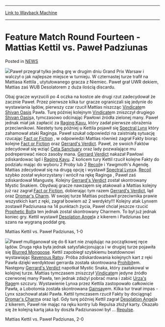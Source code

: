 
---
[Link to Wayback Machine](https://web.archive.org/web/20211206211220/https://magic.wizards.com/en/articles/archive/feature-match-round-fourteen-mattias-kettil-vs-pawe%C5%82-padziunas-2000-01-01)

[_metadata_:description]:- "Paweł przegrał tylko jedną grę w drugim dniu Grand Prix Warsaw i walczył o jak najlepsze miejsce w turnieju. W czternastej turze trafił na Mattiasa Kettila , utytułowanego gracza z Niemiec. Paweł grał UWR dekiem, Mattias zaś WUB Desolatorem z duża ilością discardu. Obaj gracze wyrzucili po 4 oczka na kostce ale drugi rzut zadecydował że zacznie Paweł. Przez pierwsze kilka tur"
[_metadata_:generator]:- "Drupal 7 (http://drupal.org)"
[_metadata_:node]:- "959471"
[_metadata_:publish_date]:- "2000-01-01"
[_metadata_:source]:- "div-main-content"
[_metadata_:title]:- "Feature Match Round Fourteen - Mattias Kettil vs. Paweł Padziunas"
[_metadata_:wayback_capture_timestamp]:- "2021-12-06 21:12:20"
[_metadata_:wayback_raw_url]:- "https://web.archive.org/web/20211206211220id_/https://magic.wizards.com/en/articles/archive/feature-match-round-fourteen-mattias-kettil-vs-pawe%C5%82-padziunas-2000-01-01"
[_metadata_:wayback_url]:- "https://magic.wizards.com/en/articles/archive/feature-match-round-fourteen-mattias-kettil-vs-pawe%C5%82-padziunas-2000-01-01"
---


Feature Match Round Fourteen - Mattias Kettil vs. Paweł Padziunas
=================================================================



 Posted in [NEWS](/en/articles)











![](https://media.magic.wizards.com/image_legacy_migration/sideboard/images/GPWARSAW01/899.jpg)Paweł przegrał tylko jedną grę w drugim dniu Grand Prix Warsaw i walczył o jak najlepsze miejsce w turnieju. W czternastej turze trafił na Mattiasa Kettila , utytułowanego gracza z Niemiec. Paweł grał UWR dekiem, Mattias zaś WUB Desolatorem z duża ilością discardu.


Obaj gracze wyrzucili po 4 oczka na kostce ale drugi rzut zadecydował że zacznie Paweł. Przez pierwsze kilka tur gracze ograniczali się jedynie do wystawiania lądów, pierwszy czar rzucił Mattias niszcząc [Vindicate](javascript:makeWin2('/sideboard/images/cards/apocalypse/vindicate.jpg'))m [Shivan Oasis](javascript:makeWin2('/sideboard/images/cards/invasion/shivan_oasis.jpg')) Pawła. Turę później kolejnym [Vindicate](javascript:makeWin2('/sideboard/images/cards/apocalypse/vindicate.jpg'))m zniszczył drugiego [Shivan Oasis](javascript:makeWin2('/sideboard/images/cards/invasion/shivan_oasis.jpg'))a, tymczasowo odcinając Pawłowi źródła zielonej many. Paweł jednak miał jak zapłacić za [Raging Kavu](javascript:makeWin2('/sideboard/images/cards/invasion/raging_kavu.jpg')), który zadał pierwsze obrażenia przeciwnikowi. Niestety turę później u Kettila pojawił się [Spectral Lynx](javascript:makeWin2('http://magic.wizards.com/sites/mtg/files/image_legacy_migration/sideboard/images/cards/apocalypse/spectral_lynx.jpg')) który zahamował ataki Raginga. Paweł szukał odpowiedzi na zaistniałą sytuację rzucając [Fact or Fiction](javascript:makeWin2('/sideboard/images/cards/invasion/fact_or_fiction.jpg')) , w odpowiedzi Mattias również zagrał Fakty biorąc kolejne [Fact or Fiction](javascript:makeWin2('/sideboard/images/cards/invasion/fact_or_fiction.jpg')) oraz [Gerrard's Verdict](javascript:makeWin2('/sideboard/images/cards/apocalypse/gerrards_verdict.jpg')). Paweł, ze swoich Faktów zdecydował się wziąć [Ceta Sanctuary](javascript:makeWin2('/sideboard/images/cards/apocalypse/ceta_sanctuary.jpg')) oraz lady pozwalające mu podreperować nieco zasoby mana. [Gerrard Verdict](javascript:makeWin2('/sideboard/images/cards//.jpg')) nakazał Pawłowi zdiskardowac ląd i [Raging Kavu](javascript:makeWin2('/sideboard/images/cards/invasion/raging_kavu.jpg')). Z końcem tury Kettil rzucił kolejne Fakty do podziału mając do wyboru 2 Proby lub 2 [Recoil](javascript:makeWin2('/sideboard/images/cards/invasion/recoil.jpg'))e i Yawgmoth's Agendę. Mattias zdecydował się na drugą opcję i wystawił [Spectral Lynx](javascript:makeWin2('/sideboard/images/cards/apocalypse/spectral_lynx.jpg'))a. [Recoil](javascript:makeWin2('/sideboard/images/cards/invasion/recoil.jpg')) szybko został wykorzystany i wrócił na rękę Raginga , Paweł zaś zdiskardował Mangustę. Kolejny [Gerrard's Verdict](javascript:makeWin2('/sideboard/images/cards/apocalypse/gerrards_verdict.jpg')) został skontrowany Mystic Snakiem. Obydwaj gracze nawzajem się atakowali a Mattias kolejny już raz zagrał [Fact or Fiction](javascript:makeWin2('http://magic.wizards.com/sites/mtg/files/image_legacy_migration/sideboard/images/cards/invasion/fact_or_fiction.jpg')), dobierając tym razem [Gerrard's Verdict](javascript:makeWin2('/sideboard/images/cards/apocalypse/gerrards_verdict.jpg')), ląd oraz [Dromar's Charm](javascript:makeWin2('/sideboard/images/cards/planeshift/dromars_charm.jpg')). W swojej turze Mattias pozbawił przeciwnika prawie wszystkich kart z ręki, zagrał bowiem aż 2 werdykty!!! Kolejny atak Lynxem zostawił Padziunasa na 14 punktach życia, Paweł chciał jeszcze rzucić [Prophetic Bolt](javascript:makeWin2('/sideboard/images/cards/apocalypse/prophetic_bolt.jpg'))a ten jednak zostal skontrowany Charmem. To był już jednak koniec gry. Kettil wystawił [Desolation Angel](javascript:makeWin2('/sideboard/images/cards/apocalypse/desolation_angel.jpg'))a z kikerem i Padziunas bez szans na wygraną poddał grę.


Mattias Kettil vs. Paweł Padziunas, 1-0


![](https://media.magic.wizards.com/image_legacy_migration/sideboard/images/GPWARSAW01/898.jpg)Paweł mulliganował się do 6 kart nie znajdując na początkowej ręce lądów. Druga ręka była jednak satysfakcjonująca i w drugiej turze pojawiła się [Blurred Mongoose](javascript:makeWin2('/sideboard/images/cards/invasion/blurred_mongoose.jpg')). Kettil zapobiegł szybkiemu beatdownowi wystawiając [Ravenous Rats](javascript:makeWin2('/sideboard/images/cards/invasion/ravenous_rats.jpg'))y. Próba zdiskardowania kolejnych kart z ręki Pawła dzięki werdyktowi gerrarda została skontrowana [Prohibit](javascript:makeWin2('/sideboard/images/cards/invasion/prohibit.jpg'))em. Następny [Gerrard's Verdict](javascript:makeWin2('/sideboard/images/cards/apocalypse/gerrards_verdict.jpg')) napotkał Mystic Snaka, który zaatakowal w kolejnej turze. Mattias tymczasem zniszczył [Vindicate](javascript:makeWin2('/sideboard/images/cards/apocalypse/vindicate.jpg'))m jedyne źródło czerwonej many Pawła, ten jednak zdażyl pobrać mana i zabić [Urza's Rage](javascript:makeWin2('/sideboard/images/cards/invasion/urzas_rage.jpg'))m szczury. Wystawienie Lynxa przez Kettila zastopowało całkowicie Pawła, a Lobotomia została skontrowana [Gainsay](javascript:makeWin2('/sideboard/images/cards/planeshift/gainsay.jpg'))em. Kilka tur trwał impas - Lynx szachował ataki Pawła. Kettil tymczasem rzucił Fakty by dociągnąć [Dromar's Charm](javascript:makeWin2('/sideboard/images/cards/planeshift/dromars_charm.jpg'))a oraz ląd. Gdy turę później Kettil zagrał [Desolation Angel](javascript:makeWin2('/sideboard/images/cards/apocalypse/desolation_angel.jpg'))a z kikerem, Paweł nie mając na ręku kontry lub Repulsa złożył karty. Okazało się że kolejną kartą jaka by doszła Padziunasowi był ... [Repulse](javascript:makeWin2('/sideboard/images/cards/invasion/repulse.jpg')).


Mattias Kettil vs. Paweł Padziunas, 2-0







